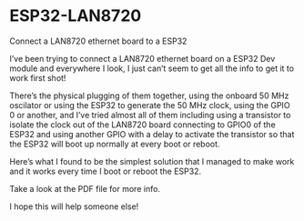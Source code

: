 # ESP32-LAN8720
Connect a LAN8720 ethernet board to a ESP32

I’ve been trying to connect a LAN8720 ethernet board on a ESP32 Dev module and everywhere I look, I just can’t seem to get all the info to get it to work first shot!

There’s the physical plugging of them together, using the onboard 50 MHz oscilator or using the ESP32 to generate the 50 MHz clock, using the GPIO 0 or another, and I’ve tried almost all of them including using a transistor to isolate the clock out of the LAN8720 board connecting to GPIO0 of the ESP32 and using another GPIO with a delay to activate the transistor so that the ESP32 will boot up normally at every boot or reboot.

Here’s what I found to be the simplest solution that I managed to make work and it works every time I boot or reboot the ESP32.

Take a look at the PDF file for more info.

I hope this will help someone else!

